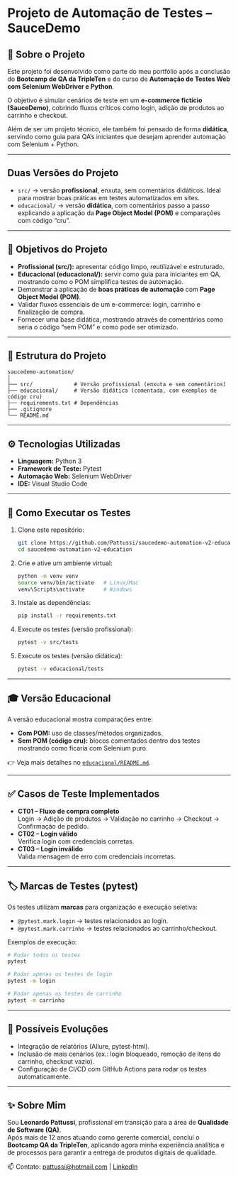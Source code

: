# Projeto de Automação de Testes – SauceDemo  

## 📌 Sobre o Projeto  
Este projeto foi desenvolvido como parte do meu portfólio após a conclusão do **Bootcamp de QA da TripleTen** e do curso de **Automação de Testes Web com Selenium WebDriver e Python**.  

O objetivo é simular cenários de teste em um **e-commerce fictício (SauceDemo)**, cobrindo fluxos críticos como login, adição de produtos ao carrinho e checkout.  

Além de ser um projeto técnico, ele também foi pensado de forma **didática**, servindo como guia para QA’s iniciantes que desejam aprender automação com Selenium + Python.  

---

##  Duas Versões do Projeto  
- `src/` → versão **profissional**, enxuta, sem comentários didáticos. Ideal para mostrar boas práticas em testes automatizados em sites.
- `educacional/` → versão **didática**, com comentários passo a passo explicando a aplicação da **Page Object Model (POM)** e comparações com código “cru”.  

---

## 🎯 Objetivos do Projeto
- **Profissional (src/):** apresentar código limpo, reutilizável e estruturado.  
- **Educacional (educacional/):** servir como guia para iniciantes em QA, mostrando como o POM simplifica testes de automação.
- Demonstrar a aplicação de **boas práticas de automação** com **Page Object Model (POM)**.  
- Validar fluxos essenciais de um e-commerce: login, carrinho e finalização de compra.  
- Fornecer uma base didática, mostrando através de comentários como seria o código “sem POM” e como pode ser otimizado.  

---

## 📂 Estrutura do Projeto  

```
saucedemo-automation/
│
├── src/             # Versão profissional (enxuta e sem comentários)
├── educacional/     # Versão didática (comentada, com exemplos de código cru)
├── requirements.txt # Dependências
├── .gitignore
└── README.md
```
---

## ⚙️ Tecnologias Utilizadas  
- **Linguagem:** Python 3  
- **Framework de Teste:** Pytest  
- **Automação Web:** Selenium WebDriver  
- **IDE:** Visual Studio Code  

---

## 🚀 Como Executar os Testes  

1. Clone este repositório:
   ```bash
   git clone https://github.com/Pattussi/saucedemo-automation-v2-education.git
   cd saucedemo-automation-v2-education
   ```

2. Crie e ative um ambiente virtual:
   ```bash
   python -m venv venv
   source venv/bin/activate   # Linux/Mac
   venv\Scripts\activate      # Windows
   ```

3. Instale as dependências:
   ```bash
   pip install -r requirements.txt
   ```

4. Execute os testes (versão profissional):
   ```bash
   pytest -v src/tests
   ```

5. Execute os testes (versão didática):
   ```bash
   pytest -v educacional/tests
   ```

---
## 🎓 Versão Educacional

A versão educacional mostra comparações entre:

- **Com POM:** uso de classes/métodos organizados.  
- **Sem POM (código cru):** blocos comentados dentro dos testes mostrando como ficaria com Selenium puro.  

👉 Veja mais detalhes no [`educacional/README.md`](educacional/README.md).  

---
## ✅ Casos de Teste Implementados  
- **CT01 – Fluxo de compra completo**  
   Login → Adição de produtos → Validação no carrinho → Checkout → Confirmação de pedido.  
- **CT02 – Login válido**  
   Verifica login com credenciais corretas.  
- **CT03 – Login inválido**  
   Valida mensagem de erro com credenciais incorretas.  

---

## 🏷️ Marcas de Testes (pytest)

Os testes utilizam **marcas** para organização e execução seletiva:

- `@pytest.mark.login` → testes relacionados ao login.  
- `@pytest.mark.carrinho` → testes relacionados ao carrinho/checkout.  

Exemplos de execução:

```bash
# Rodar todos os testes
pytest

# Rodar apenas os testes de login
pytest -m login

# Rodar apenas os testes de carrinho
pytest -m carrinho
```

---

## 🔮 Possíveis Evoluções  
- Integração de relatórios (Allure, pytest-html).  
- Inclusão de mais cenários (ex.: login bloqueado, remoção de itens do carrinho, checkout vazio).  
- Configuração de CI/CD com GitHub Actions para rodar os testes automaticamente.  

---

## ✨ Sobre Mim
Sou **Leonardo Pattussi**, profissional em transição para a área de **Qualidade de Software (QA)**.  
Após mais de 12 anos atuando como gerente comercial, concluí o **Bootcamp QA da TripleTen**, aplicando agora minha experiência analítica e de processos para garantir a entrega de produtos digitais de qualidade.  

📫 Contato: [pattussi@hotmail.com](mailto:pattussi@hotmail.com) | [LinkedIn](https://linkedin.com/in/leonardo-pattussi)  